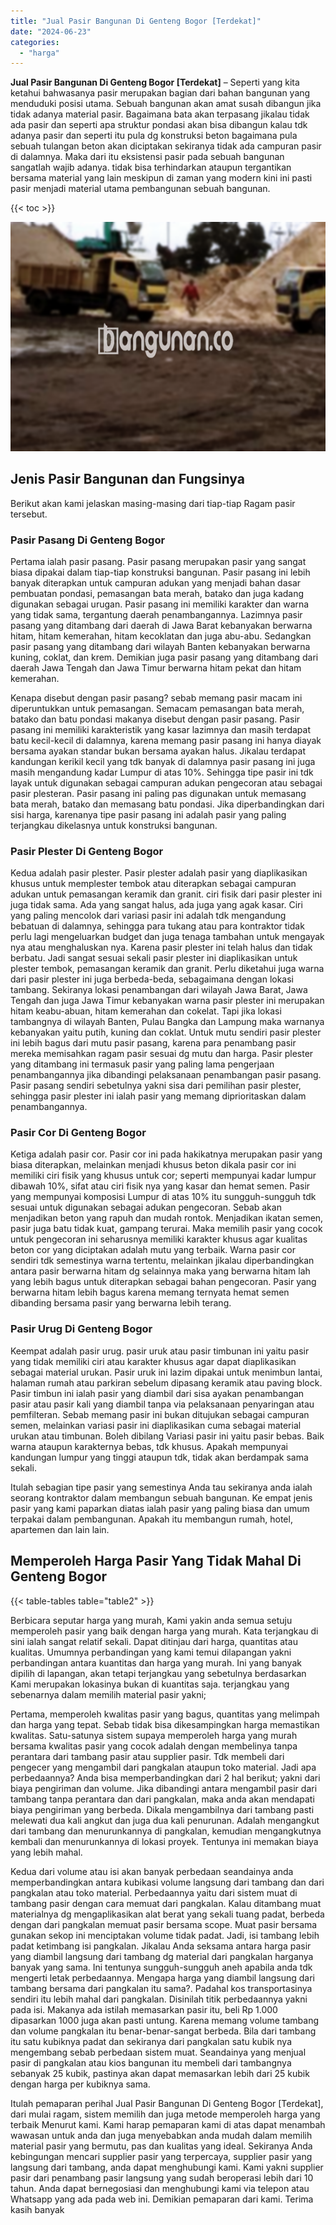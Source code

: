 ```yaml
---
title: "Jual Pasir Bangunan Di Genteng Bogor [Terdekat]"
date: "2024-06-23"
categories: 
  - "harga"
---
```


**Jual Pasir Bangunan Di Genteng Bogor \[Terdekat\]** – Seperti yang kita ketahui bahwasanya pasir merupakan bagian dari bahan bangunan yang menduduki posisi utama. Sebuah bangunan akan amat susah dibangun jika tidak adanya material pasir. Bagaimana bata akan terpasang jikalau tidak ada pasir dan seperti apa struktur pondasi akan bisa dibangun kalau tdk adanya pasir dan seperti itu pula dg konstruksi beton bagaimana pula sebuah tulangan beton akan diciptakan sekiranya tidak ada campuran pasir di dalamnya. Maka dari itu eksistensi pasir pada sebuah bangunan sangatlah wajib adanya. tidak bisa terhindarkan ataupun tergantikan bersama material yang lain meskipun di zaman yang modern kini ini pasti pasir menjadi material utama pembangunan sebuah bangunan.

{{< toc >}}

![Jual Pasir Bangunan Di Genteng Bogor [Terdekat]](/images/jual-pasir-bangunan-11.png)

## Jenis Pasir Bangunan dan Fungsinya

Berikut akan kami jelaskan masing-masing dari tiap-tiap Ragam pasir tersebut.

### Pasir Pasang Di Genteng Bogor

Pertama ialah pasir pasang. Pasir pasang merupakan pasir yang sangat biasa dipakai dalam tiap-tiap konstruksi bangunan. Pasir pasang ini lebih banyak diterapkan untuk campuran adukan yang menjadi bahan dasar pembuatan pondasi, pemasangan bata merah, batako dan juga kadang digunakan sebagai urugan. Pasir pasang ini memiliki karakter dan warna yang tidak sama, tergantung daerah penambangannya. Lazimnya pasir pasang yang ditambang dari daerah di Jawa Barat kebanyakan berwarna hitam, hitam kemerahan, hitam kecoklatan dan juga abu-abu. Sedangkan pasir pasang yang ditambang dari wilayah Banten kebanyakan berwarna kuning, coklat, dan krem. Demikian juga pasir pasang yang ditambang dari daerah Jawa Tengah dan Jawa Timur berwarna hitam pekat dan hitam kemerahan.

Kenapa disebut dengan pasir pasang? sebab memang pasir macam ini diperuntukkan untuk pemasangan. Semacam pemasangan bata merah, batako dan batu pondasi makanya disebut dengan pasir pasang. Pasir pasang ini memiliki karakteristik yang kasar lazimnya dan masih terdapat batu kecil-kecil di dalamnya, karena memang pasir pasang ini hanya diayak bersama ayakan standar bukan bersama ayakan halus. Jikalau terdapat kandungan kerikil kecil yang tdk banyak di dalamnya pasir pasang ini juga masih mengandung kadar Lumpur di atas 10%. Sehingga tipe pasir ini tdk layak untuk digunakan sebagai campuran adukan pengecoran atau sebagai pasir plesteran. Pasir pasang ini paling pas digunakan untuk memasang bata merah, batako dan memasang batu pondasi. Jika diperbandingkan dari sisi harga, karenanya tipe pasir pasang ini adalah pasir yang paling terjangkau dikelasnya untuk konstruksi bangunan.

### Pasir Plester Di Genteng Bogor

Kedua adalah pasir plester. Pasir plester adalah pasir yang diaplikasikan khusus untuk memplester tembok atau diterapkan sebagai campuran adukan untuk pemasangan keramik dan granit. ciri fisik dari pasir plester ini juga tidak sama. Ada yang sangat halus, ada juga yang agak kasar. Ciri yang paling mencolok dari variasi pasir ini adalah tdk mengandung bebatuan di dalamnya, sehingga para tukang atau para kontraktor tidak perlu lagi mengeluarkan budget dan juga tenaga tambahan untuk mengayak nya atau menghaluskan nya. Karena pasir plester ini telah halus dan tidak berbatu. Jadi sangat sesuai sekali pasir plester ini diaplikasikan untuk plester tembok, pemasangan keramik dan granit. Perlu diketahui juga warna dari pasir plester ini juga berbeda-beda, sebagaimana dengan lokasi tambang. Sekiranya lokasi penambangan dari wilayah Jawa Barat, Jawa Tengah dan juga Jawa Timur kebanyakan warna pasir plester ini merupakan hitam keabu-abuan, hitam kemerahan dan cokelat. Tapi jika lokasi tambangnya di wilayah Banten, Pulau Bangka dan Lampung maka warnanya kebanyakan yaitu putih, kuning dan coklat. Untuk mutu sendiri pasir plester ini lebih bagus dari mutu pasir pasang, karena para penambang pasir mereka memisahkan ragam pasir sesuai dg mutu dan harga. Pasir plester yang ditambang ini termasuk pasir yang paling lama pengerjaan penambangannya jika dibandingi pelaksanaan penambangan pasir pasang. Pasir pasang sendiri sebetulnya yakni sisa dari pemilihan pasir plester, sehingga pasir plester ini ialah pasir yang memang diprioritaskan dalam penambangannya.

### Pasir Cor Di Genteng Bogor

Ketiga adalah pasir cor. Pasir cor ini pada hakikatnya merupakan pasir yang biasa diterapkan, melainkan menjadi khusus beton dikala pasir cor ini memiliki ciri fisik yang khusus untuk cor; seperti mempunyai kadar lumpur dibawah 10%, sifat atau ciri fisik nya yang kasar dan hemat semen. Pasir yang mempunyai komposisi Lumpur di atas 10% itu sungguh-sungguh tdk sesuai untuk digunakan sebagai adukan pengecoran. Sebab akan menjadikan beton yang rapuh dan mudah rontok. Menjadikan ikatan semen, pasir juga batu tidak kuat, gampang terurai. Maka memilih pasir yang cocok untuk pengecoran ini seharusnya memiliki karakter khusus agar kualitas beton cor yang diciptakan adalah mutu yang terbaik. Warna pasir cor sendiri tdk semestinya warna tertentu, melainkan jikalau diperbandingkan antara pasir berwarna hitam dg selainnya maka yang berwarna hitam lah yang lebih bagus untuk diterapkan sebagai bahan pengecoran. Pasir yang berwarna hitam lebih bagus karena memang ternyata hemat semen dibanding bersama pasir yang berwarna lebih terang.

### Pasir Urug Di Genteng Bogor

Keempat adalah pasir urug. pasir uruk atau pasir timbunan ini yaitu pasir yang tidak memiliki ciri atau karakter khusus agar dapat diaplikasikan sebagai material urukan. Pasir uruk ini lazim dipakai untuk menimbun lantai, halaman rumah atau parkiran sebelum dipasang keramik atau paving block. Pasir timbun ini ialah pasir yang diambil dari sisa ayakan penambangan pasir atau pasir kali yang diambil tanpa via pelaksanaan penyaringan atau pemfilteran. Sebab memang pasir ini bukan ditujukan sebagai campuran semen, melainkan variasi pasir ini diaplikasikan cuma sebagai material urukan atau timbunan. Boleh dibilang Variasi pasir ini yaitu pasir bebas. Baik warna ataupun karakternya bebas, tdk khusus. Apakah mempunyai kandungan lumpur yang tinggi ataupun tdk, tidak akan berdampak sama sekali.

Itulah sebagian tipe pasir yang semestinya Anda tau sekiranya anda ialah seorang kontraktor dalam membangun sebuah bangunan. Ke empat jenis pasir yang kami paparkan diatas ialah pasir yang paling biasa dan umum terpakai dalam pembangunan. Apakah itu membangun rumah, hotel, apartemen dan lain lain.

## Memperoleh Harga Pasir Yang Tidak Mahal Di Genteng Bogor

{{< table-tables table="table2" >}}

Berbicara seputar harga yang murah, Kami yakin anda semua setuju memperoleh pasir yang baik dengan harga yang murah. Kata terjangkau di sini ialah sangat relatif sekali. Dapat ditinjau dari harga, quantitas atau kualitas. Umumnya perbandingan yang kami temui dilapangan yakni perbandingan antara kuantitas dan harga yang murah. Ini yang banyak dipilih di lapangan, akan tetapi terjangkau yang sebetulnya berdasarkan Kami merupakan lokasinya bukan di kuantitas saja. terjangkau yang sebenarnya dalam memilih material pasir yakni;

Pertama, memperoleh kwalitas pasir yang bagus, quantitas yang melimpah dan harga yang tepat. Sebab tidak bisa dikesampingkan harga memastikan kwalitas. Satu-satunya sistem supaya memperoleh harga yang murah bersama kwalitas pasir yang cocok adalah dengan membelinya tanpa perantara dari tambang pasir atau supplier pasir. Tdk membeli dari pengecer yang mengambil dari pangkalan ataupun toko material. Jadi apa perbedaannya? Anda bisa memperbandingkan dari 2 hal berikut; yakni dari biaya pengiriman dan volume. Jika dibandingi antara mengambil pasir dari tambang tanpa perantara dan dari pangkalan, maka anda akan mendapati biaya pengiriman yang berbeda. Dikala mengambilnya dari tambang pasti melewati dua kali angkut dan juga dua kali penurunan. Adalah mengangkut dari tambang dan menurunkannya di pangkalan, kemudian mengangkutnya kembali dan menurunkannya di lokasi proyek. Tentunya ini memakan biaya yang lebih mahal.

Kedua dari volume atau isi akan banyak perbedaan seandainya anda memperbandingkan antara kubikasi volume langsung dari tambang dan dari pangkalan atau toko material. Perbedaannya yaitu dari sistem muat di tambang pasir dengan cara memuat dari pangkalan. Kalau ditambang muat materialnya dg mengaplikasikan alat berat yang sekali tuang padat, berbeda dengan dari pangkalan memuat pasir bersama scope. Muat pasir bersama gunakan sekop ini menciptakan volume tidak padat. Jadi, isi tambang lebih padat ketimbang isi pangkalan. Jikalau Anda seksama antara harga pasir yang diambil langsung dari tambang dg material dari pangkalan harganya banyak yang sama. Ini tentunya sungguh-sungguh aneh apabila anda tdk mengerti letak perbedaannya. Mengapa harga yang diambil langsung dari tambang bersama dari pangkalan itu sama?. Padahal kos transportasinya sendiri itu lebih mahal dari pangkalan. Disinilah titik perbedaannya yakni pada isi. Makanya ada istilah memasarkan pasir itu, beli Rp 1.000 dipasarkan 1000 juga akan pasti untung. Karena memang volume tambang dan volume pangkalan itu benar-benar-sangat berbeda. Bila dari tambang itu satu kubiknya padat dan sekiranya dari pangkalan satu kubik nya mengembang sebab perbedaan sistem muat. Seandainya yang menjual pasir di pangkalan atau kios bangunan itu membeli dari tambangnya sebanyak 25 kubik, pastinya akan dapat memasarkan lebih dari 25 kubik dengan harga per kubiknya sama.

Itulah pemaparan perihal Jual Pasir Bangunan Di Genteng Bogor \[Terdekat\], dari mulai ragam, sistem memilih dan juga metode memperoleh harga yang terbaik Menurut kami. Kami harap pemaparan kami di atas dapat menambah wawasan untuk anda dan juga menyebabkan anda mudah dalam memilih material pasir yang bermutu, pas dan kualitas yang ideal. Sekiranya Anda kebingungan mencari supplier pasir yang terpercaya, supplier pasir yang langsung dari tambang, anda dapat menghubungi kami. Kami yakni supplier pasir dari penambang pasir langsung yang sudah beroperasi lebih dari 10 tahun. Anda dapat bernegosiasi dan menghubungi kami via telepon atau Whatsapp yang ada pada web ini. Demikian pemaparan dari kami. Terima kasih banyak
